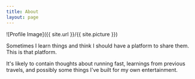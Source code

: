 ```yaml
---
title: About
layout: page
---
```

![Profile Image]({{ site.url }}/{{ site.picture }})

<p>Sometimes I learn things and think I should have a platform to share them. This is that platform.</p>

<p>It's likely to contain thoughts about running fast, learnings from previous travels, and possibly
some things I've built for my own entertainment.</p>
